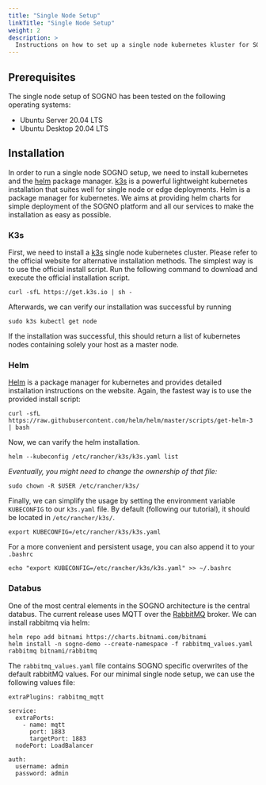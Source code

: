 ```yaml
---
title: "Single Node Setup"
linkTitle: "Single Node Setup"
weight: 2
description: >
  Instructions on how to set up a single node kubernetes kluster for SOGNO.
---
```


## Prerequisites

The single node setup of SOGNO has been tested on the following operating systems:

* Ubuntu Server 20.04 LTS
* Ubuntu Desktop 20.04 LTS

## Installation

In order to run a single node SOGNO setup, we need to install kubernetes and the [helm](https://helm.sh/) package manager. [k3s]((https://k3s.io/)) is a powerful lightweight kubernetes installation that suites well for single node or edge deployments. Helm is a package manager for kubernetes. We aims at providing helm charts for simple deployment of the SOGNO platform and all our services to make the installation as easy as possible.

### K3s

First, we need to install a [k3s](https://k3s.io/) single node kubernetes cluster. Please refer to the official website for alternative installation methods. The simplest way is to use the official install script. Run the following command to download and execute the official installation script.

```
curl -sfL https://get.k3s.io | sh -
```

Afterwards, we can verify our installation was successful by running

```
sudo k3s kubectl get node
```

If the installation was successful, this should return a list of kubernetes nodes containing solely your host as a master node.

### Helm

[Helm](https://helm.sh/) is a package manager for kubernetes and provides detailed installation instructions on the website. Again, the fastest way is to use the provided install script:

```
curl -sfL https://raw.githubusercontent.com/helm/helm/master/scripts/get-helm-3 | bash
```

Now, we can varify the helm installation.

```
helm --kubeconfig /etc/rancher/k3s/k3s.yaml list
```
*Eventually, you might need to change the ownership of that file:*
```
sudo chown -R $USER /etc/rancher/k3s/
```

Finally, we can simplify the usage by setting the environment variable `KUBECONFIG` to our `k3s.yaml` file. By default (following our tutorial), it should be located in `/etc/rancher/k3s/`.

```
export KUBECONFIG=/etc/rancher/k3s/k3s.yaml
```
For a more convenient and persistent usage, you can also append it to your `.bashrc`

```
echo "export KUBECONFIG=/etc/rancher/k3s/k3s.yaml" >> ~/.bashrc
``` 

### Databus

One of the most central elements in the SOGNO architecture is the central databus. The current release uses MQTT over the [RabbitMQ](https://www.rabbitmq.com/) broker. We can install rabbitmq via helm:

```
helm repo add bitnami https://charts.bitnami.com/bitnami
helm install -n sogno-demo --create-namespace -f rabbitmq_values.yaml rabbitmq bitnami/rabbitmq 
```

The `rabbitmq_values.yaml` file contains SOGNO specific overwrites of the default rabbitMQ values. For our minimal single node setup, we can use the following values file:


```
extraPlugins: rabbitmq_mqtt

service:
  extraPorts:
    - name: mqtt
      port: 1883
      targetPort: 1883
  nodePort: LoadBalancer

auth:
  username: admin
  password: admin
```
